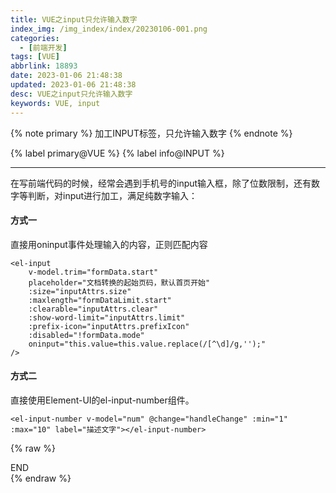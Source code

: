 ```yaml
---
title: VUE之input只允许输入数字
index_img: /img_index/index/20230106-001.png
categories:
  - [前端开发]
tags: [VUE]
abbrlink: 18893
date: 2023-01-06 21:48:38
updated: 2023-01-06 21:48:38
desc: VUE之input只允许输入数字
keywords: VUE, input
---
```




{% note primary %}
加工INPUT标签，只允许输入数字
{% endnote %}

{% label primary@VUE %} {% label info@INPUT %}

<!--more-->
<hr />

在写前端代码的时候，经常会遇到手机号的input输入框，除了位数限制，还有数字等判断，对input进行加工，满足纯数字输入：

#### 方式一
直接用oninput事件处理输入的内容，正则匹配内容
```
<el-input
    v-model.trim="formData.start"
    placeholder="文档转换的起始页码，默认首页开始"
    :size="inputAttrs.size"
    :maxlength="formDataLimit.start"
    :clearable="inputAttrs.clear"
    :show-word-limit="inputAttrs.limit"
    :prefix-icon="inputAttrs.prefixIcon"
    :disabled="!formData.mode"
    oninput="this.value=this.value.replace(/[^\d]/g,'');"
/>
```

#### 方式二
直接使用Element-UI的el-input-number组件。
```
<el-input-number v-model="num" @change="handleChange" :min="1" :max="10" label="描述文字"></el-input-number>
```




{% raw %}
<div class="post_cus_note">END</div>
{% endraw %}
